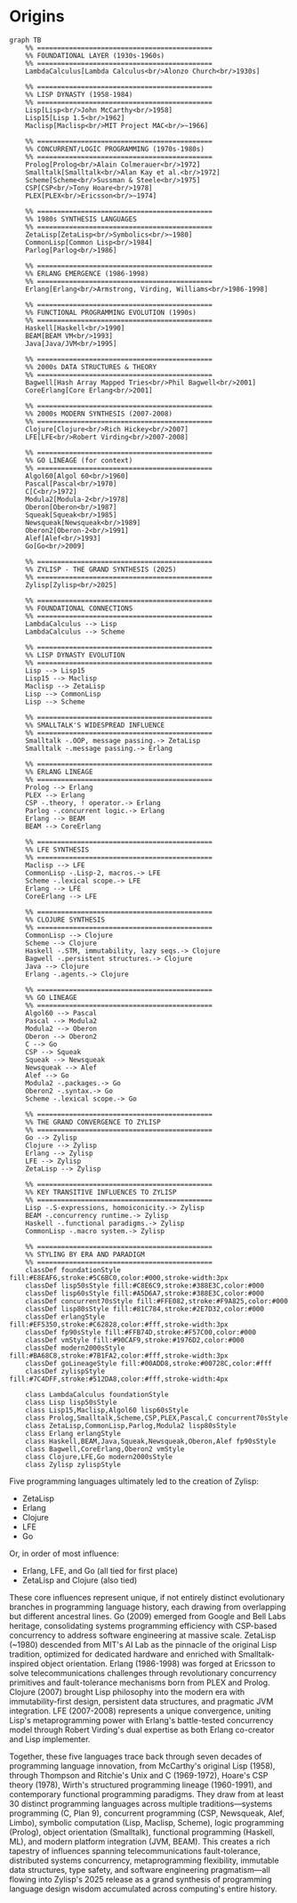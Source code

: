# Origins

```mermaid
graph TB
    %% ============================================
    %% FOUNDATIONAL LAYER (1930s-1960s)
    %% ============================================
    LambdaCalculus[Lambda Calculus<br/>Alonzo Church<br/>1930s]

    %% ============================================
    %% LISP DYNASTY (1958-1984)
    %% ============================================
    Lisp[Lisp<br/>John McCarthy<br/>1958]
    Lisp15[Lisp 1.5<br/>1962]
    Maclisp[Maclisp<br/>MIT Project MAC<br/>~1966]

    %% ============================================
    %% CONCURRENT/LOGIC PROGRAMMING (1970s-1980s)
    %% ============================================
    Prolog[Prolog<br/>Alain Colmerauer<br/>1972]
    Smalltalk[Smalltalk<br/>Alan Kay et al.<br/>1972]
    Scheme[Scheme<br/>Sussman & Steele<br/>1975]
    CSP[CSP<br/>Tony Hoare<br/>1978]
    PLEX[PLEX<br/>Ericsson<br/>~1974]

    %% ============================================
    %% 1980s SYNTHESIS LANGUAGES
    %% ============================================
    ZetaLisp[ZetaLisp<br/>Symbolics<br/>~1980]
    CommonLisp[Common Lisp<br/>1984]
    Parlog[Parlog<br/>1986]

    %% ============================================
    %% ERLANG EMERGENCE (1986-1998)
    %% ============================================
    Erlang[Erlang<br/>Armstrong, Virding, Williams<br/>1986-1998]

    %% ============================================
    %% FUNCTIONAL PROGRAMMING EVOLUTION (1990s)
    %% ============================================
    Haskell[Haskell<br/>1990]
    BEAM[BEAM VM<br/>1993]
    Java[Java/JVM<br/>1995]

    %% ============================================
    %% 2000s DATA STRUCTURES & THEORY
    %% ============================================
    Bagwell[Hash Array Mapped Tries<br/>Phil Bagwell<br/>2001]
    CoreErlang[Core Erlang<br/>2001]

    %% ============================================
    %% 2000s MODERN SYNTHESIS (2007-2008)
    %% ============================================
    Clojure[Clojure<br/>Rich Hickey<br/>2007]
    LFE[LFE<br/>Robert Virding<br/>2007-2008]

    %% ============================================
    %% GO LINEAGE (for context)
    %% ============================================
    Algol60[Algol 60<br/>1960]
    Pascal[Pascal<br/>1970]
    C[C<br/>1972]
    Modula2[Modula-2<br/>1978]
    Oberon[Oberon<br/>1987]
    Squeak[Squeak<br/>1985]
    Newsqueak[Newsqueak<br/>1989]
    Oberon2[Oberon-2<br/>1991]
    Alef[Alef<br/>1993]
    Go[Go<br/>2009]

    %% ============================================
    %% ZYLISP - THE GRAND SYNTHESIS (2025)
    %% ============================================
    Zylisp[Zylisp<br/>2025]

    %% ============================================
    %% FOUNDATIONAL CONNECTIONS
    %% ============================================
    LambdaCalculus --> Lisp
    LambdaCalculus --> Scheme

    %% ============================================
    %% LISP DYNASTY EVOLUTION
    %% ============================================
    Lisp --> Lisp15
    Lisp15 --> Maclisp
    Maclisp --> ZetaLisp
    Lisp --> CommonLisp
    Lisp --> Scheme

    %% ============================================
    %% SMALLTALK'S WIDESPREAD INFLUENCE
    %% ============================================
    Smalltalk -.OOP, message passing.-> ZetaLisp
    Smalltalk -.message passing.-> Erlang

    %% ============================================
    %% ERLANG LINEAGE
    %% ============================================
    Prolog --> Erlang
    PLEX --> Erlang
    CSP -.theory, ! operator.-> Erlang
    Parlog -.concurrent logic.-> Erlang
    Erlang --> BEAM
    BEAM --> CoreErlang

    %% ============================================
    %% LFE SYNTHESIS
    %% ============================================
    Maclisp --> LFE
    CommonLisp -.Lisp-2, macros.-> LFE
    Scheme -.lexical scope.-> LFE
    Erlang --> LFE
    CoreErlang --> LFE

    %% ============================================
    %% CLOJURE SYNTHESIS
    %% ============================================
    CommonLisp --> Clojure
    Scheme --> Clojure
    Haskell -.STM, immutability, lazy seqs.-> Clojure
    Bagwell -.persistent structures.-> Clojure
    Java --> Clojure
    Erlang -.agents.-> Clojure

    %% ============================================
    %% GO LINEAGE
    %% ============================================
    Algol60 --> Pascal
    Pascal --> Modula2
    Modula2 --> Oberon
    Oberon --> Oberon2
    C --> Go
    CSP --> Squeak
    Squeak --> Newsqueak
    Newsqueak --> Alef
    Alef --> Go
    Modula2 -.packages.-> Go
    Oberon2 -.syntax.-> Go
    Scheme -.lexical scope.-> Go

    %% ============================================
    %% THE GRAND CONVERGENCE TO ZYLISP
    %% ============================================
    Go --> Zylisp
    Clojure --> Zylisp
    Erlang --> Zylisp
    LFE --> Zylisp
    ZetaLisp --> Zylisp

    %% ============================================
    %% KEY TRANSITIVE INFLUENCES TO ZYLISP
    %% ============================================
    Lisp -.S-expressions, homoiconicity.-> Zylisp
    BEAM -.concurrency runtime.-> Zylisp
    Haskell -.functional paradigms.-> Zylisp
    CommonLisp -.macro system.-> Zylisp

    %% ============================================
    %% STYLING BY ERA AND PARADIGM
    %% ============================================
    classDef foundationStyle fill:#E8EAF6,stroke:#5C6BC0,color:#000,stroke-width:3px
    classDef lisp50sStyle fill:#C8E6C9,stroke:#388E3C,color:#000
    classDef lisp60sStyle fill:#A5D6A7,stroke:#388E3C,color:#000
    classDef concurrent70sStyle fill:#FFE082,stroke:#F9A825,color:#000
    classDef lisp80sStyle fill:#81C784,stroke:#2E7D32,color:#000
    classDef erlangStyle fill:#EF5350,stroke:#C62828,color:#fff,stroke-width:3px
    classDef fp90sStyle fill:#FFB74D,stroke:#F57C00,color:#000
    classDef vmStyle fill:#90CAF9,stroke:#1976D2,color:#000
    classDef modern2000sStyle fill:#BA68C8,stroke:#7B1FA2,color:#fff,stroke-width:3px
    classDef goLineageStyle fill:#00ADD8,stroke:#00728C,color:#fff
    classDef zylispStyle fill:#7C4DFF,stroke:#512DA8,color:#fff,stroke-width:4px

    class LambdaCalculus foundationStyle
    class Lisp lisp50sStyle
    class Lisp15,Maclisp,Algol60 lisp60sStyle
    class Prolog,Smalltalk,Scheme,CSP,PLEX,Pascal,C concurrent70sStyle
    class ZetaLisp,CommonLisp,Parlog,Modula2 lisp80sStyle
    class Erlang erlangStyle
    class Haskell,BEAM,Java,Squeak,Newsqueak,Oberon,Alef fp90sStyle
    class Bagwell,CoreErlang,Oberon2 vmStyle
    class Clojure,LFE,Go modern2000sStyle
    class Zylisp zylispStyle
```

Five programming languages ultimately led to the creation of Zylisp:

* ZetaLisp
* Erlang
* Clojure
* LFE
* Go

Or, in order of most influence:

* Erlang, LFE, and Go (all tied for first place)
* ZetaLisp and Clojure (also tied)

These core influences represent unique, if not entirely distinct evolutionary branches in programming language history, each drawing from overlapping but different ancestral lines. Go (2009) emerged from Google and Bell Labs heritage, consolidating systems programming efficiency with CSP-based concurrency to address software engineering at massive scale. ZetaLisp (~1980) descended from MIT's AI Lab as the pinnacle of the original Lisp tradition, optimized for dedicated hardware and enriched with Smalltalk-inspired object orientation. Erlang (1986-1998) was forged at Ericsson to solve telecommunications challenges through revolutionary concurrency primitives and fault-tolerance mechanisms born from PLEX and Prolog. Clojure (2007) brought Lisp philosophy into the modern era with immutability-first design, persistent data structures, and pragmatic JVM integration. LFE (2007-2008) represents a unique convergence, uniting Lisp's metaprogramming power with Erlang's battle-tested concurrency model through Robert Virding's dual expertise as both Erlang co-creator and Lisp implementer.

Together, these five languages trace back through seven decades of programming language innovation, from McCarthy's original Lisp (1958), through Thompson and Ritchie's Unix and C (1969-1972), Hoare's CSP theory (1978), Wirth's structured programming lineage (1960-1991), and contemporary functional programming paradigms. They draw from at least 30 distinct programming languages across multiple traditions—systems programming (C, Plan 9), concurrent programming (CSP, Newsqueak, Alef, Limbo), symbolic computation (Lisp, Maclisp, Scheme), logic programming (Prolog), object orientation (Smalltalk), functional programming (Haskell, ML), and modern platform integration (JVM, BEAM). This creates a rich tapestry of influences spanning telecommunications fault-tolerance, distributed systems concurrency, metaprogramming flexibility, immutable data structures, type safety, and software engineering pragmatism—all flowing into Zylisp's 2025 release as a grand synthesis of programming language design wisdom accumulated across computing's entire history.
